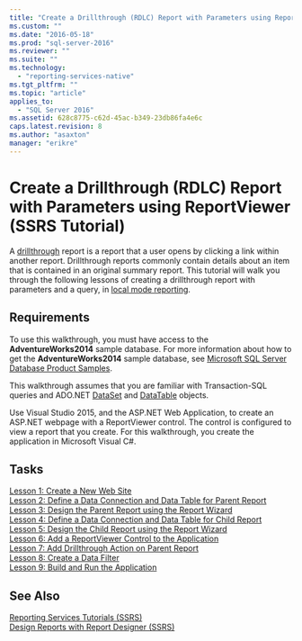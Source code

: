 ```yaml
---
title: "Create a Drillthrough (RDLC) Report with Parameters using ReportViewer (SSRS Tutorial) | Microsoft Docs"
ms.custom: ""
ms.date: "2016-05-18"
ms.prod: "sql-server-2016"
ms.reviewer: ""
ms.suite: ""
ms.technology: 
  - "reporting-services-native"
ms.tgt_pltfrm: ""
ms.topic: "article"
applies_to: 
  - "SQL Server 2016"
ms.assetid: 628c8775-c62d-45ac-b349-23db86fa4e6c
caps.latest.revision: 8
ms.author: "asaxton"
manager: "erikre"
---
```

# Create a Drillthrough (RDLC) Report with Parameters using ReportViewer (SSRS Tutorial)
A [drillthrough](http://technet.microsoft.com/library/ff519554.aspx) report is a report that a user opens by clicking a link within another report. Drillthrough reports commonly contain details about an item that is contained in an original summary report. This tutorial will walk you through the following lessons of creating a drillthrough report with parameters and a query, in [local mode reporting](http://msdn.microsoft.com/library/ff487969.aspx).  
  
## Requirements  
To use this walkthrough, you must have access to the **AdventureWorks2014** sample database. For more information about how to get the **AdventureWorks2014** sample database, see [Microsoft SQL Server Database Product Samples](http://msftdbprodsamples.codeplex.com/).  
  
This walkthrough assumes that you are familiar with Transaction-SQL queries and ADO.NET [DataSet](https://msdn.microsoft.com/library/system.data.dataset.aspx) and [DataTable](http://msdn.microsoft.com/library/system.data.datatable.aspx) objects.  
  
Use Visual Studio 2015, and the ASP.NET Web Application, to create an ASP.NET webpage with a ReportViewer control. The control is configured to view a report that you create. For this walkthrough, you create the application in Microsoft Visual C#.  
  
## Tasks  
[Lesson 1: Create a New Web Site](../../reporting-services/tutorials/lesson-1-create-a-new-web-site.md)  
[Lesson 2: Define a Data Connection and Data Table for Parent Report](../../reporting-services/tutorials/lesson-2-define-a-data-connection-and-data-table-for-parent-report.md)  
[Lesson 3: Design the Parent Report using the Report Wizard](../../reporting-services/tutorials/lesson-3-design-the-parent-report-using-the-report-wizard.md)  
[Lesson 4: Define a Data Connection and Data Table for Child Report](../../reporting-services/tutorials/lesson-4-define-a-data-connection-and-data-table-for-child-report.md)  
[Lesson 5: Design the Child Report using the Report Wizard](../../reporting-services/tutorials/lesson-5-design-the-child-report-using-the-report-wizard.md)  
[Lesson 6: Add a ReportViewer Control to the Application](../../reporting-services/tutorials/lesson-6-add-a-reportviewer-control-to-the-application.md)  
[Lesson 7: Add Drillthrough Action on Parent Report](../../reporting-services/tutorials/lesson-7-add-drillthrough-action-on-parent-report.md)  
[Lesson 8: Create a Data Filter](../../reporting-services/tutorials/lesson-8-create-a-data-filter.md)  
[Lesson 9: Build and Run the Application](../../reporting-services/tutorials/lesson-9-build-and-run-the-application.md)  
  
## See Also  
[Reporting Services Tutorials &#40;SSRS&#41;](../../reporting-services/tutorials/reporting-services-tutorials-ssrs.md)  
[Design Reports with Report Designer &#40;SSRS&#41;](../../reporting-services/tools/design-reporting-services-paginated-reports-with-report-designer-ssrs.md)  
  
